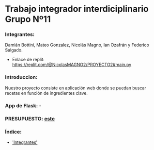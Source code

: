 # Trabajo integrador interdiciplinario Grupo Nº11


### Integrantes:
Damián Bottini, Mateo Gonzalez, Nicolás Magno, Ian Ozafrán y Federico Salgado.

* Enlace de replit: https://replit.com/@NicolasMAGNO2/PROYECTO2#main.py


### Introduccion:
Nuestro proyecto consiste en aplicación web donde se puedan buscar recetas en función de ingredientes clave.

### App de Flask: -

### PRESUPUESTO: [este](PRESUPUESTO.md)

### Índice:
* ['Integrantes'](#Integrantes)


#### 

